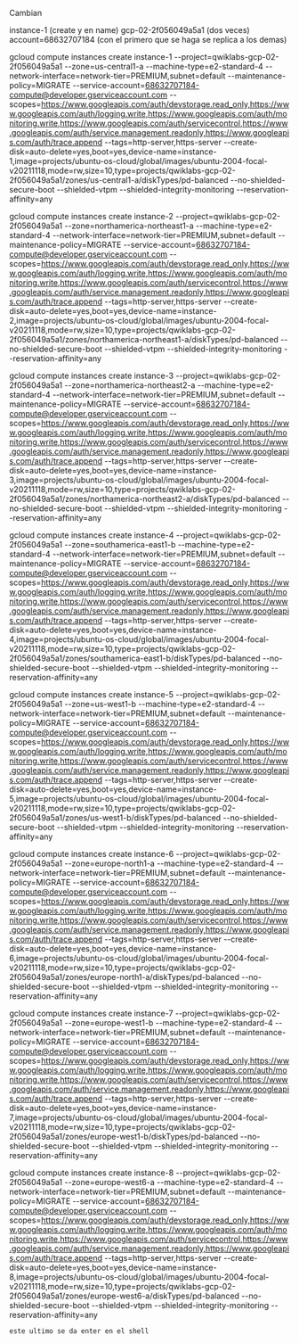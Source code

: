 Cambian

instance-1 (create y en name)
gcp-02-2f056049a5a1 (dos veces)
account=68632707184 (con el primero que se haga se replica a los demas)


gcloud compute instances create instance-1 --project=qwiklabs-gcp-02-2f056049a5a1 --zone=us-central1-a --machine-type=e2-standard-4 --network-interface=network-tier=PREMIUM,subnet=default --maintenance-policy=MIGRATE --service-account=68632707184-compute@developer.gserviceaccount.com --scopes=https://www.googleapis.com/auth/devstorage.read_only,https://www.googleapis.com/auth/logging.write,https://www.googleapis.com/auth/monitoring.write,https://www.googleapis.com/auth/servicecontrol,https://www.googleapis.com/auth/service.management.readonly,https://www.googleapis.com/auth/trace.append --tags=http-server,https-server --create-disk=auto-delete=yes,boot=yes,device-name=instance-1,image=projects/ubuntu-os-cloud/global/images/ubuntu-2004-focal-v20211118,mode=rw,size=10,type=projects/qwiklabs-gcp-02-2f056049a5a1/zones/us-central1-a/diskTypes/pd-balanced --no-shielded-secure-boot --shielded-vtpm --shielded-integrity-monitoring --reservation-affinity=any

gcloud compute instances create instance-2 --project=qwiklabs-gcp-02-2f056049a5a1 --zone=northamerica-northeast1-a --machine-type=e2-standard-4 --network-interface=network-tier=PREMIUM,subnet=default --maintenance-policy=MIGRATE --service-account=68632707184-compute@developer.gserviceaccount.com --scopes=https://www.googleapis.com/auth/devstorage.read_only,https://www.googleapis.com/auth/logging.write,https://www.googleapis.com/auth/monitoring.write,https://www.googleapis.com/auth/servicecontrol,https://www.googleapis.com/auth/service.management.readonly,https://www.googleapis.com/auth/trace.append --tags=http-server,https-server --create-disk=auto-delete=yes,boot=yes,device-name=instance-2,image=projects/ubuntu-os-cloud/global/images/ubuntu-2004-focal-v20211118,mode=rw,size=10,type=projects/qwiklabs-gcp-02-2f056049a5a1/zones/northamerica-northeast1-a/diskTypes/pd-balanced --no-shielded-secure-boot --shielded-vtpm --shielded-integrity-monitoring --reservation-affinity=any

gcloud compute instances create instance-3 --project=qwiklabs-gcp-02-2f056049a5a1 --zone=northamerica-northeast2-a --machine-type=e2-standard-4 --network-interface=network-tier=PREMIUM,subnet=default --maintenance-policy=MIGRATE --service-account=68632707184-compute@developer.gserviceaccount.com --scopes=https://www.googleapis.com/auth/devstorage.read_only,https://www.googleapis.com/auth/logging.write,https://www.googleapis.com/auth/monitoring.write,https://www.googleapis.com/auth/servicecontrol,https://www.googleapis.com/auth/service.management.readonly,https://www.googleapis.com/auth/trace.append --tags=http-server,https-server --create-disk=auto-delete=yes,boot=yes,device-name=instance-3,image=projects/ubuntu-os-cloud/global/images/ubuntu-2004-focal-v20211118,mode=rw,size=10,type=projects/qwiklabs-gcp-02-2f056049a5a1/zones/northamerica-northeast2-a/diskTypes/pd-balanced --no-shielded-secure-boot --shielded-vtpm --shielded-integrity-monitoring --reservation-affinity=any

gcloud compute instances create instance-4 --project=qwiklabs-gcp-02-2f056049a5a1 --zone=southamerica-east1-b --machine-type=e2-standard-4 --network-interface=network-tier=PREMIUM,subnet=default --maintenance-policy=MIGRATE --service-account=68632707184-compute@developer.gserviceaccount.com --scopes=https://www.googleapis.com/auth/devstorage.read_only,https://www.googleapis.com/auth/logging.write,https://www.googleapis.com/auth/monitoring.write,https://www.googleapis.com/auth/servicecontrol,https://www.googleapis.com/auth/service.management.readonly,https://www.googleapis.com/auth/trace.append --tags=http-server,https-server --create-disk=auto-delete=yes,boot=yes,device-name=instance-4,image=projects/ubuntu-os-cloud/global/images/ubuntu-2004-focal-v20211118,mode=rw,size=10,type=projects/qwiklabs-gcp-02-2f056049a5a1/zones/southamerica-east1-b/diskTypes/pd-balanced --no-shielded-secure-boot --shielded-vtpm --shielded-integrity-monitoring --reservation-affinity=any

gcloud compute instances create instance-5 --project=qwiklabs-gcp-02-2f056049a5a1 --zone=us-west1-b --machine-type=e2-standard-4 --network-interface=network-tier=PREMIUM,subnet=default --maintenance-policy=MIGRATE --service-account=68632707184-compute@developer.gserviceaccount.com --scopes=https://www.googleapis.com/auth/devstorage.read_only,https://www.googleapis.com/auth/logging.write,https://www.googleapis.com/auth/monitoring.write,https://www.googleapis.com/auth/servicecontrol,https://www.googleapis.com/auth/service.management.readonly,https://www.googleapis.com/auth/trace.append --tags=http-server,https-server --create-disk=auto-delete=yes,boot=yes,device-name=instance-5,image=projects/ubuntu-os-cloud/global/images/ubuntu-2004-focal-v20211118,mode=rw,size=10,type=projects/qwiklabs-gcp-02-2f056049a5a1/zones/us-west1-b/diskTypes/pd-balanced --no-shielded-secure-boot --shielded-vtpm --shielded-integrity-monitoring --reservation-affinity=any

gcloud compute instances create instance-6 --project=qwiklabs-gcp-02-2f056049a5a1 --zone=europe-north1-a --machine-type=e2-standard-4 --network-interface=network-tier=PREMIUM,subnet=default --maintenance-policy=MIGRATE --service-account=68632707184-compute@developer.gserviceaccount.com --scopes=https://www.googleapis.com/auth/devstorage.read_only,https://www.googleapis.com/auth/logging.write,https://www.googleapis.com/auth/monitoring.write,https://www.googleapis.com/auth/servicecontrol,https://www.googleapis.com/auth/service.management.readonly,https://www.googleapis.com/auth/trace.append --tags=http-server,https-server --create-disk=auto-delete=yes,boot=yes,device-name=instance-6,image=projects/ubuntu-os-cloud/global/images/ubuntu-2004-focal-v20211118,mode=rw,size=10,type=projects/qwiklabs-gcp-02-2f056049a5a1/zones/europe-north1-a/diskTypes/pd-balanced --no-shielded-secure-boot --shielded-vtpm --shielded-integrity-monitoring --reservation-affinity=any

gcloud compute instances create instance-7 --project=qwiklabs-gcp-02-2f056049a5a1 --zone=europe-west1-b --machine-type=e2-standard-4 --network-interface=network-tier=PREMIUM,subnet=default --maintenance-policy=MIGRATE --service-account=68632707184-compute@developer.gserviceaccount.com --scopes=https://www.googleapis.com/auth/devstorage.read_only,https://www.googleapis.com/auth/logging.write,https://www.googleapis.com/auth/monitoring.write,https://www.googleapis.com/auth/servicecontrol,https://www.googleapis.com/auth/service.management.readonly,https://www.googleapis.com/auth/trace.append --tags=http-server,https-server --create-disk=auto-delete=yes,boot=yes,device-name=instance-7,image=projects/ubuntu-os-cloud/global/images/ubuntu-2004-focal-v20211118,mode=rw,size=10,type=projects/qwiklabs-gcp-02-2f056049a5a1/zones/europe-west1-b/diskTypes/pd-balanced --no-shielded-secure-boot --shielded-vtpm --shielded-integrity-monitoring --reservation-affinity=any

gcloud compute instances create instance-8 --project=qwiklabs-gcp-02-2f056049a5a1 --zone=europe-west6-a --machine-type=e2-standard-4 --network-interface=network-tier=PREMIUM,subnet=default --maintenance-policy=MIGRATE --service-account=68632707184-compute@developer.gserviceaccount.com --scopes=https://www.googleapis.com/auth/devstorage.read_only,https://www.googleapis.com/auth/logging.write,https://www.googleapis.com/auth/monitoring.write,https://www.googleapis.com/auth/servicecontrol,https://www.googleapis.com/auth/service.management.readonly,https://www.googleapis.com/auth/trace.append --tags=http-server,https-server --create-disk=auto-delete=yes,boot=yes,device-name=instance-8,image=projects/ubuntu-os-cloud/global/images/ubuntu-2004-focal-v20211118,mode=rw,size=10,type=projects/qwiklabs-gcp-02-2f056049a5a1/zones/europe-west6-a/diskTypes/pd-balanced --no-shielded-secure-boot --shielded-vtpm --shielded-integrity-monitoring --reservation-affinity=any


    este ultimo se da enter en el shell
